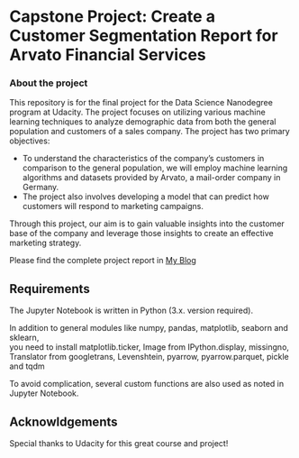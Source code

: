 # Capstone Project: Create a Customer Segmentation Report for Arvato Financial Services

### About the project

This repository is for the final project for the Data Science Nanodegree program at Udacity. The project focuses on utilizing various machine learning techniques to analyze demographic data from both the general population and customers of a sales company.
The project has two primary objectives:

* To understand the characteristics of the company’s customers in comparison to the general population, we will employ machine learning algorithms and datasets provided by Arvato, a mail-order company in Germany.
* The project also involves developing a model that can predict how customers will respond to marketing campaigns.

Through this project, our aim is to gain valuable insights into the customer base of the company and leverage those insights to create an effective marketing strategy.

Please find the complete project report in [My Blog](https://medium.com/@jaeyoun.chang/customer-segmentation-report-for-arvato-financial-services-e3a34ec5293a)

<!-- <a href=https://[medium.com/@jaeyoun.chang/customer-segmentation-report-for-arvato-financial-services-e3a34ec5293a]>this blogpost</a>. -->

## Requirements
The Jupyter Notebook is written in Python (3.x. version required).

In addition to general modules like numpy, pandas, matplotlib, seaborn and sklearn,  
you need to install matplotlib.ticker, Image from IPython.display, missingno,  
Translator from googletrans, Levenshtein, pyarrow, pyarrow.parquet, pickle and tqdm

To avoid complication, several custom functions are also used as noted in Jupyter Notebook.

## Acknowldgements
Special thanks to Udacity for this great course and project!